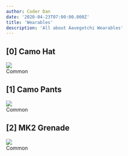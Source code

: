 ```yaml
---
author: Coder Dan
date: '2020-04-23T07:00:00.000Z'
title: 'Wearables'
description: 'All about Aavegotchi Wearables'
---
```


## [0]  Camo Hat
<div class="flexRow">
<img src="/wearables/testwearable.svg" class="wearableSmall">
<div class="common">Common</div>
</div>


## [1] Camo Pants
<div class="flexRow">
<img src="/wearables/testwearable.svg" class="wearableSmall">
<div class="common">Common</div>
</div>

## [2] MK2 Grenade
<div class="flexRow">
<img src="/wearables/testwearable.svg" class="wearableSmall">
<div class="common">Common</div>
</div>
